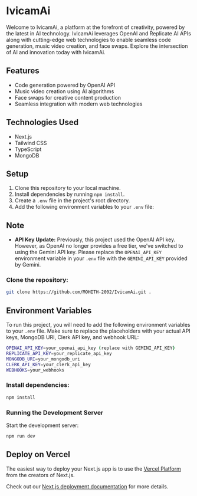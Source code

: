 # IvicamAi

Welcome to IvicamAi, a platform at the forefront of creativity, powered by the latest in AI technology. IvicamAi leverages OpenAI and Replicate AI APIs along with cutting-edge web technologies to enable seamless code generation, music video creation, and face swaps. Explore the intersection of AI and innovation today with IvicamAi.

## Features

- Code generation powered by OpenAI API 
- Music video creation using AI algorithms
- Face swaps for creative content production
- Seamless integration with modern web technologies

## Technologies Used

- Next.js
- Tailwind CSS
- TypeScript
- MongoDB

## Setup

1. Clone this repository to your local machine.
2. Install dependencies by running `npm install`.
3. Create a `.env` file in the project's root directory.
4. Add the following environment variables to your `.env` file:

## Note

- **API Key Update:** Previously, this project used the OpenAI API key. However, as OpenAI no longer provides a free tier, we've switched to using the Gemini API key. Please replace the `OPENAI_API_KEY` environment variable in your `.env` file with the `GEMINI_API_KEY` provided by Gemini.
### Clone the repository:

```bash
git clone https://github.com/MOHITH-2002/IvicamAi.git .
```

## Environment Variables

To run this project, you will need to add the following environment variables to your `.env` file. Make sure to replace the placeholders with your actual API keys, MongoDB URI, Clerk API key, and webhook URL:

``` bash
OPENAI_API_KEY=your_openai_api_key (replace with GEMINI_API_KEY)
REPLICATE_API_KEY=your_replicate_api_key
MONGODB_URI=your_mongodb_uri
CLERK_API_KEY=your_clerk_api_key
WEBHOOKS=your_webhooks
```
### Install dependencies:

```bash
npm install
```
### Running the Development Server

Start the development server:

```bash
npm run dev

```
## Deploy on Vercel

The easiest way to deploy your Next.js app is to use the [Vercel Platform](https://vercel.com/new?utm_medium=default-template&filter=next.js&utm_source=create-next-app&utm_campaign=create-next-app-readme) from the creators of Next.js.

Check out our [Next.js deployment documentation](https://nextjs.org/docs/deployment) for more details.

